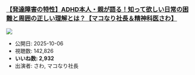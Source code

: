 ### [【発達障害の特性】ADHD本人・親が語る！知って欲しい日常の困難と周囲の正しい理解とは？【マコなり社長＆精神科医さわ】](https://www.youtube.com/watch?v=VEAS8HyL1do)
[![](https://img.youtube.com/vi/VEAS8HyL1do/sddefault.jpg)](https://www.youtube.com/watch?v=VEAS8HyL1do)
-   公開日: 2025-10-06
-   視聴数: 142,826
-   **いいね数: 2,932**
-   出演者: さわ, マコなり社長
